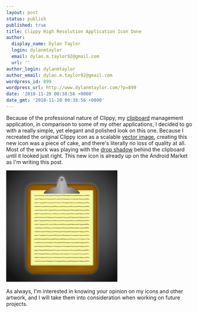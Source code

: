 ```yaml
---
layout: post
status: publish
published: true
title: Clippy High Resolution Application Icon Done
author:
  display_name: Dylan Taylor
  login: dylanmtaylor
  email: dylan.m.taylor92@gmail.com
  url: ''
author_login: dylanmtaylor
author_email: dylan.m.taylor92@gmail.com
wordpress_id: 899
wordpress_url: http://www.dylanmtaylor.com/?p=899
date: '2010-11-20 00:38:56 +0000'
date_gmt: '2010-11-20 00:38:56 +0000'
---
```

<p>Because of the professional nature of Clippy, my <a title="Clipboard (software)" rel="wikipedia" href="http://en.wikipedia.org/wiki/Clipboard_%28software%29">clipboard</a> management application, in comparison to some of my other applications, I decided to go with a really simple, yet elegant and polished look on this one. Because I recreated the original Clippy icon as a scalable <a class="zem_slink" title="Vector graphics" rel="wikipedia" href="http://en.wikipedia.org/wiki/Vector_graphics">vector image</a>, creating this new icon was a piece of cake, and there's literally no loss of quality at all. Most of the work was playing with the <a class="zem_slink" title="Drop shadow" rel="wikipedia" href="http://en.wikipedia.org/wiki/Drop_shadow">drop shadow</a> behind the clipboard until it looked just right. This new icon is already up on the Android Market as I'm writing this post.</p>
<p><a rel="attachment wp-att-900" href=/pages/blog/2010/11/20/clippy-high-resolution-application-icon-done/clippy-high-resolution-application-icon/"><img class="alignnone size-medium wp-image-900" title="Clippy High Resolution Application Icon" src="/images/blog/2010/11/Clippy-High-Resolution-Application-Icon-300x300.png" alt="" width="300" height="300" /></a></p>
<p>As always, I'm interested in knowing your opinion on my icons and other artwork, and I will take them into consideration when working on future projects.</p>
